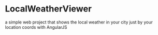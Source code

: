 # LocalWeatherViewer
a simple web project that shows the local weather in your city just by your location coords with AngularJS
